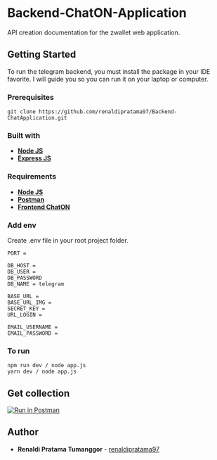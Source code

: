 # Backend-ChatON-Application
API creation documentation for the zwallet web application.

## Getting Started
To run the telegram backend, you must install the package in your IDE favorite. I will guide you so you can run it on your laptop or computer.

### Prerequisites

```
git clone https://github.com/renaldipratama97/Backend-ChatApplication.git
```

### Built with
* **[Node JS](https://nodejs.org/en/download/)**
* **[Express JS](http://expressjs.com/en/starter/installing.html)**

### Requirements
* **[Node JS](https://nodejs.org/en/download/)**
* **[Postman](https://www.postman.com/)**
* **[Frontend ChatON](https://github.com/renaldipratama97/Frontend-ChatApplication.git)**

### Add env
Create .env file in your root project folder.
```
PORT = 

DB_HOST = 
DB_USER = 
DB_PASSWORD
DB_NAME = telegram

BASE_URL = 
BASE_URL_IMG = 
SECRET_KEY = 
URL_LOGIN = 

EMAIL_USERNAME = 
EMAIL_PASSWORD = 
```

### To run
```
npm run dev / node app.js
yarn dev / node app.js
```

## Get collection

[![Run in Postman](https://run.pstmn.io/button.svg)](https://app.getpostman.com/run-collection/e21e2d16893cca6177a2)
  
## Author

  * **Renaldi Pratama Tumanggor** - [renaldipratama97](https://github.com/renaldipratama97)
